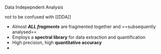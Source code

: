 Data Indepepndent Analysis

not to be confused with [[DDA]]

- Almost ***ALL fragments*** are fragmented together and ==subsequently analysed==
- Employs a **spectral library** for data extraction and quantification
- High precision, high **quantitative accuracy**
- 
